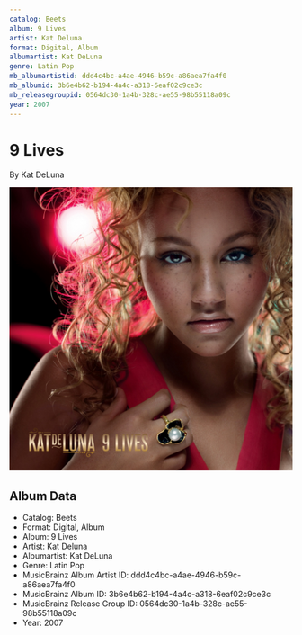 ```yaml
---
catalog: Beets
album: 9 Lives
artist: Kat Deluna
format: Digital, Album
albumartist: Kat DeLuna
genre: Latin Pop
mb_albumartistid: ddd4c4bc-a4ae-4946-b59c-a86aea7fa4f0
mb_albumid: 3b6e4b62-b194-4a4c-a318-6eaf02c9ce3c
mb_releasegroupid: 0564dc30-1a4b-328c-ae55-98b55118a09c
year: 2007
---
```


# 9 Lives

By Kat DeLuna

![](../../assets/beetscovers/Kat_Deluna-9_Lives.jpg)

## Album Data

- Catalog: Beets
- Format: Digital, Album
- Album: 9 Lives
- Artist: Kat Deluna
- Albumartist: Kat DeLuna
- Genre: Latin Pop
- MusicBrainz Album Artist ID: ddd4c4bc-a4ae-4946-b59c-a86aea7fa4f0
- MusicBrainz Album ID: 3b6e4b62-b194-4a4c-a318-6eaf02c9ce3c
- MusicBrainz Release Group ID: 0564dc30-1a4b-328c-ae55-98b55118a09c
- Year: 2007

